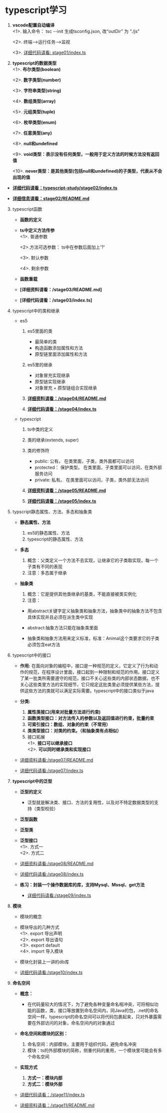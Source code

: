 # typescript学习

1. **vscode配置自动编译**   
  <1>. 输入命令： tsc --init 生成tsconfig.json, 改“outDir” 为 “./js”

   <2>. 终端-->运行任务-->监视

   <3>. [详细代码请看: stage01/index.ts](/stage01/index.ts)

2. **typescript的数据类型**   
  <1>. **布尔类型(boolean)**

   <2>. **数字类型(number)**

   <3>. **字符串类型(string)**
 
   <4>. **数组类型(array)**
  
   <5>. **元组类型(tuple)**
  
   <6>. **枚举类型(enum)**
  
   <7>. **任意类型(any)**
  
   <8>. **null和undefined**
  
   <9>. **void类型：表示没有任何类型，一般用于定义方法的时候方法没有返回值**
  
   <10>. **never类型：是其他类型(包括null和undefined)的子类型，代表从不会出现的值** 
  
  * **[详细代码请看：typescript-study/stage02/index.ts](/stage02/index.ts)**

  * **[详细信息请看：stage02/README.md](/stage02/README.md)**

3. typescript函数    
   * **函数的定义**  
 
   * **ts中定义方法传参**   
      <1>. 普通参数

       <2>.方法可选参数： ts中在参数后面加上'?'

       <3>. 默认参数

       <4>. 剩余参数

   * **函数重载**
  
   * **[详细资料请看：/stage03/README.md]**

   * **[详细代码请看：/stage03/index.ts]**

4. typescript中的类和继承   
   * es5   
      1. es5里面的类
          * 最简单的类
          * 构造函数添加属性和方法
          * 原型链里面添加属性和方法
   
      2. es5里的继承
          * 对象冒充实现继承
          * 原型链实现继承
          * 对象冒充 + 原型链组合实现继承
      
      3. **[详细资料请看：/stage04/README.md](/stage04/README.md)**
      4. **[详细代码请看：/stage04/index.ts](/stage04/index.ts)**
   
   * typescript
      1. ts中类的定义
      2. 类的继承(extends, super)
      3. 类的修饰符
         * public: 公有。  在类里面，子类，类外面都可以访问
         * protected： 保护类型。  在类里面，子类里面可以访问，在类外部服务访问
         * private: 私有。 在类里面可以访问，子类，类外部无法访问

      4. **[详细资料请看：/stage05/README.md](/stage05/README.md)**
      5. **[详细代码请看：/stage05/index.ts](/stage05/index.ts)**

5. typscript静态属性、方法、多态和抽象类
   * **静态属性、方法**
      1. es5的静态属性、方法
      2. typescript的静态属性、方法

   * **多态**
      1. 概念：父类定义一个方法不去实现，让继承它的子类取实现，每一个子类有不同的表现
      2. 注意：多态属于继承

   * **抽象类**
      1. 概念：它是提供其他类继承的基类，不能直接被类实例化
      2. 注意：
        * 用abstract关键字定义抽象类和抽象方法，抽象类中的抽象方法不包含具体实现并且必须在派生类中实现

        * abstract:抽象方法只能在抽象类里面

        * 抽象类和抽象方法用来定义标准，标准：Animal这个类要求它的子类必须包含eat方法

6. typescript中的接口
   * **作用:** 在面向对象的编程中，接口是一种规范的定义，它定义了行为和动作的规范，在程序设计里面，接口起到一种限制和规范的作用。接口定义了某一批类所需要遵守的规范，接口不关心这些类的内部状态数据，也不关心这些类里方法的实现细节，它只规定这批类里必须提供某些方法，提供这些方法的类就可以满足实际需要。typescript中的接口类似于java

   * **分类:**    
      1. **属性类接口(用来对批量方法进行约束)**
      2. **函数类型接口：对方法传入的参数以及返回值进行约束，批量约束**
      3. **可索引接口：数组、对象的约束（不常用）**
      4. **类类型接口：对类的约束。（和抽象类有点相似）**
      5. 接口拓展   
         <1>. **接口可以继承接口**       
         <2>. **可以同时继承类和实现接口**  

   * [详细资料请看:/stage07/README.md](/stage07/README.md)      
   * [详细代码请看:/stage07/index.ts](/stage07/index.ts) 

7. **typescript中的泛型**
   * **泛型的定义**
      * 泛型就是解决类、接口、方法的复用性，以及对不特定数据类型的支持（类型校验）
   * **泛型函数**
   * **泛型类**
   * **泛型接口**     
      <1>. 方式一      
      <2>. 方式二

   * [详细资料请看:/stage08/README.md](/stage08/README.md)      
   * [详细代码请看:/stage08/index.ts](/stage08/index.ts) 

   * **练习：封装一个操作数据库的库，支持Mysql、Mssql、get方法**
     * [详细代码请看:/stage09/index.ts](/stage09/index.ts) 

8. **模块**
   * 模块的概念

   * 模块导出的几种方式    
      <1>. export 导出声明   
      <2>. export 导出语句   
      <3>. export default    
      <4>. import 导入模块         

   * 模块化封装上一讲的db库

   * [详细代码请看:/stage10/index.ts](/stage10/index.ts) 

9. **命名空间**
   * **概念：**
      * 在代码量较大的情况下，为了避免各种变量命名相冲突，可将相似功能的函数，类，接口等放置到命名空间内，同Java的包，.net的命名空间一样，typescript的命名空间可以将代码包裹起来，只对外暴露需要在外部访问的对象，命名空间内的对象通过

   * **命名空间和模块的区别：**
      1. 命名空间：内部模块，主要用于组织代码，避免命名冲突
      2. 模块：ts的外部模块的简称，侧重代码的重用，一个模块里可能会有多个命名空间

   * **实现方式**
      1. **方式一：模块内部**
      2. **方式二：模块外部**

   * [详细代码请看：/stage11/index.ts](/stage11/index.ts)
   * [详细资料请看：/stage11/README.md](/stage11/README.md)

   



   

   




